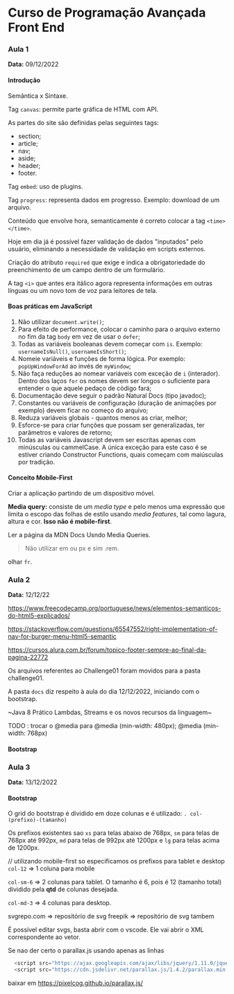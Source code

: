 # Curso de Programação Avançada Front End

### Aula 1
**Data:** 09/12/2022

#### Introdução

Semântica x Sintaxe.

Tag `canvas`: permite parte gráfica de HTML com API.

As partes do site são definidas pelas seguintes tags:

- section;
- article;
- nav;
- aside;
- header;
- footer.

Tag `embed`: uso de plugins.

Tag `progress`: representa dados em progresso. Exemplo: download de um arquivo.

Conteúdo que envolve hora, semanticamente é correto colocar a tag `<time> </time>`.

Hoje em dia já é possível fazer validação de dados "inputados" pelo usuário, eliminando a necessidade de validação em scripts externos.

Criação do atributo `required` que exige e indica a obrigatoriedade do preenchimento de um campo dentro de um formulário.

A tag `<i>` que antes era itálico agora representa informações em outras línguas ou um novo tom de voz para leitores de tela.

#### Boas práticas em JavaScript

1. Não utilizar `document.write()`;
2. Para efeito de performance, colocar o caminho para o arquivo externo no fim da tag `body` em vez de usar o `defer`;
3. Todas as variáveis booleanas devem começar com `is`. Exemplo: `usernameIsNull()`, `usernameIsShort()`;
4. Nomeie variáveis e funções de forma lógica. Por exemplo: `popUpWindowForAd` ao invés de `myWindow`;
5. Não faça reduções ao nomear variáveis com exceção de `i` (interador). Dentro dos laços `for` os nomes devem ser longos o suficiente para entender o que aquele pedaço de código fará;
6. Documentação deve seguir o padrão Natural Docs (tipo javadoc);
7. Constantes ou variáveis de configuração (duração de animações por exemplo) devem ficar no começo do arquivo;
8. Reduza variáveis globais - quantos menos as criar, melhor;
9. Esforce-se para criar funções que possam ser generalizadas, ter parâmetros e valores de retorno;
10. Todas as variáveis Javascript devem ser escritas apenas com minúsculas ou cammelCase. A única exceção para este caso é se estiver criando Constructor Functions, quais começam com maiúsculas por tradição.

#### Conceito Mobile-First

Criar a aplicação partindo de um dispositivo móvel.

**Media query:** consiste de um *media type* e pelo menos uma expressão que limita o escopo das folhas de estilo usando *media features*, tal como lagura, altura e cor. **Isso não é mobile-first**.

Ler a página da MDN Docs Usndo Media Queries. 

> Não utilizar em ou px e sim .rem.

olhar `fr`.

### Aula 2
**Data:** 12/12/22

https://www.freecodecamp.org/portuguese/news/elementos-semanticos-do-html5-explicados/

https://stackoverflow.com/questions/65547552/right-implementation-of-nav-for-burger-menu-html5-semantic

https://cursos.alura.com.br/forum/topico-footer-sempre-ao-final-da-pagina-22772

Os arquivos referentes ao Challenge01 foram movidos para a pasta challenge01.

A pasta `docs` diz respeito à aula do dia 12/12/2022, iniciando com o bootstrap.

~Java 8 Prático Lambdas, Streams e os novos recursos da linguagem~

TODO : trocar o @media para @media (min-width: 480px); @media (min-width: 768px)

#### Bootstrap

### Aula 3
**Data:** 13/12/2022

#### Bootstrap

O grid do bootstrap é dividido em doze colunas e é utilizado: `. col-(prefixo)-(tamanho)`

Os prefixos existentes sao `xs` para telas abaixo de 768px, `sm` para telas de 768px até 992px, `md` para telas de 992px até 1200px e `lg` para telas acima de 1200px.

// utilizando mobile-first so especificamos os prefixos para tablet e desktop
`col-12` => 1 coluna para mobile

`col-sm-6` => 2 colunas para tablet. O tamanho é 6, pois é 12 (tamanho total) dividido pela **qtd** de colunas desejada.

`col-md-3` => 4 colunas para desktop.

svgrepo.com => repositório de svg
freepik => repositório de svg tambem

É possível editar svgs, basta abrir com o vscode. Ele vai abrir o XML correspondente ao vetor.

Se nao der certo o parallax.js usando apenas as linhas

```javascript
  <script src="https://ajax.googleapis.com/ajax/libs/jquery/1.11.0/jquery.min.js"></script>
  <script src="https://cdn.jsdelivr.net/parallax.js/1.4.2/parallax.min.js"></script>
```

baixar em https://pixelcog.github.io/parallax.js/
